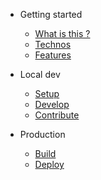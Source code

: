 * Getting started

  * [What is this ?](?id=what-is-this)
  * [Technos](?id=techno)
  * [Features](?id=features)

* Local dev
  * [Setup](dev/setup.md)
  * [Develop](dev/develop.md)
  * [Contribute](dev/contribute.md)

* Production
  * [Build](prod/build.md)
  * [Deploy](prod/deploy.md)